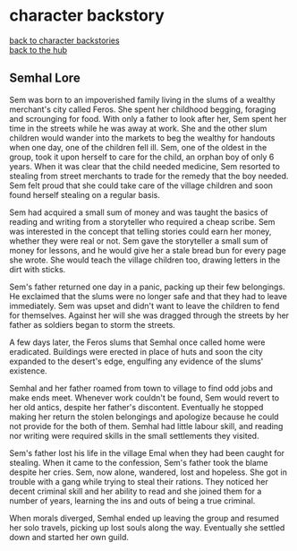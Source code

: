 # character backstory
[back to character backstories](/semsguild/character-backstories)  
[back to the hub](/semsguild)
## Semhal Lore

Sem was born to an impoverished family living in the slums of a wealthy merchant's city called Feros. She spent her childhood begging, foraging and scrounging for food. With only a father to look after her, Sem spent her time in the streets while he was away at work. She and the other slum children would wander into the markets to beg the wealthy for handouts when one day, one of the children fell ill. Sem, one of the oldest in the group, took it upon herself to care for the child, an orphan boy of only 6 years. When it was clear that the child needed medicine, Sem resorted to stealing from street merchants to trade for the remedy that the boy needed. Sem felt proud that she could take care of the village children and soon found herself stealing on a regular basis.

Sem had acquired a small sum of money and was taught the basics of reading and writing from a storyteller who required a cheap scribe. Sem was interested in the concept that telling stories could earn her money, whether they were real or not. Sem gave the storyteller a small sum of money for lessons, and he would give her a stale bread bun for every page she wrote. She would teach the village children too, drawing letters in the dirt with sticks.

Sem's father returned one day in a panic, packing up their few belongings. He exclaimed that the slums were no longer safe and that they had to leave immediately. Sem was upset and didn't want to leave the children to fend for themselves. Against her will she was dragged through the streets by her father as soldiers began to storm the streets. 

A few days later, the Feros slums that Semhal once called home were eradicated. Buildings were erected in place of huts and soon the city expanded to the desert's edge, engulfing any evidence of the slums' existence.

Semhal and her father roamed from town to village to find odd jobs and make ends meet. Whenever work couldn't be found, Sem would revert to her old antics, despite her father's discontent. Eventually he stopped making her return the stolen belongings  and apologize because he could not provide for the both of them. Semhal had little labour skill, and reading nor writing were required skills in the small settlements they visited. 

Sem's father lost his life in the village Emal when they had been caught for stealing. When it came to the confession, Sem's father took the blame despite her cries. Sem, now alone, wandered, lost and hopeless. She got in trouble with a gang while trying to steal their rations. They noticed her decent criminal skill and her ability to read and she joined them for a number of years, learning the ins and outs of being a true criminal.

When morals diverged, Semhal ended up leaving the group and resumed her solo travels, picking up lost souls along the way. Eventually she settled down and started her own guild.
